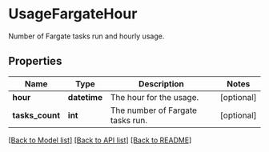 # UsageFargateHour

Number of Fargate tasks run and hourly usage.

## Properties

| Name            | Type         | Description                      | Notes      |
| --------------- | ------------ | -------------------------------- | ---------- |
| **hour**        | **datetime** | The hour for the usage.          | [optional] |
| **tasks_count** | **int**      | The number of Fargate tasks run. | [optional] |

[[Back to Model list]](README.md#documentation-for-models) [[Back to API list]](README.md#documentation-for-api-endpoints) [[Back to README]](README.md)

